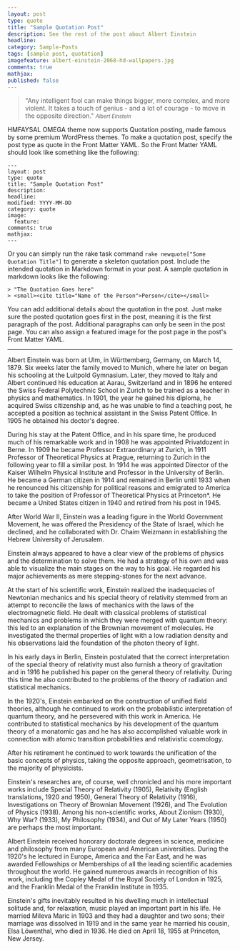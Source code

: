```yaml
---
layout: post
type: quote
title: "Sample Quotation Post"
description: See the rest of the post about Albert Einstein
headline: 
category: Sample-Posts
tags: [sample post, quotation]
imagefeature: albert-einstein-2068-hd-wallpapers.jpg
comments: true
mathjax: 
published: false
---
```

>&quot;Any intelligent fool can make things bigger, more complex, and more violent. It takes a touch of genius - and a lot of courage - to move in the opposite direction.&quot;
><small><cite title="Albert Einstein">Albert Einstein</cite></small>

HMFAYSAL OMEGA theme now supports Quotation posting, made famous by some premium WordPress themes. To make a quotation post, specify the post type as quote in the Front Matter YAML. So the Front Matter YAML should look like something like the following:

    ---
    layout: post
    type: quote
    title: "Sample Quotation Post"
    description: 
    headline: 
    modified: YYYY-MM-DD
    category: quote
    image: 
      feature: 
    comments: true
    mathjax: 
    ---

Or you can simply run the rake task command `rake newquote["Some Quotation Title"]` to generate a skeleton quotation post. Include the intended quotation in Markdown format in your post. A sample quotation in markdown looks like the following:

    > "The Quotation Goes here"
    > <small><cite title="Name of the Person">Person</cite></small>

You can add additional details about the quotation in the post. Just make sure the posted quotation goes first in the post, meaning it is the first paragraph of the post. Additional paragraphs can only be seen in the post page. You can also assign a featured image for the post page in the post's Front Matter YAML.


----------


Albert Einstein was born at Ulm, in Württemberg, Germany, on March 14, 1879. Six weeks later the family moved to Munich, where he later on began his schooling at the Luitpold Gymnasium. Later, they moved to Italy and Albert continued his education at Aarau, Switzerland and in 1896 he entered the Swiss Federal Polytechnic School in Zurich to be trained as a teacher in physics and mathematics. In 1901, the year he gained his diploma, he acquired Swiss citizenship and, as he was unable to find a teaching post, he accepted a position as technical assistant in the Swiss Patent Office. In 1905 he obtained his doctor's degree.

During his stay at the Patent Office, and in his spare time, he produced much of his remarkable work and in 1908 he was appointed Privatdozent in Berne. In 1909 he became Professor Extraordinary at Zurich, in 1911 Professor of Theoretical Physics at Prague, returning to Zurich in the following year to fill a similar post. In 1914 he was appointed Director of the Kaiser Wilhelm Physical Institute and Professor in the University of Berlin. He became a German citizen in 1914 and remained in Berlin until 1933 when he renounced his citizenship for political reasons and emigrated to America to take the position of Professor of Theoretical Physics at Princeton*. He became a United States citizen in 1940 and retired from his post in 1945.

After World War II, Einstein was a leading figure in the World Government Movement, he was offered the Presidency of the State of Israel, which he declined, and he collaborated with Dr. Chaim Weizmann in establishing the Hebrew University of Jerusalem.

Einstein always appeared to have a clear view of the problems of physics and the determination to solve them. He had a strategy of his own and was able to visualize the main stages on the way to his goal. He regarded his major achievements as mere stepping-stones for the next advance.

At the start of his scientific work, Einstein realized the inadequacies of Newtonian mechanics and his special theory of relativity stemmed from an attempt to reconcile the laws of mechanics with the laws of the electromagnetic field. He dealt with classical problems of statistical mechanics and problems in which they were merged with quantum theory: this led to an explanation of the Brownian movement of molecules. He investigated the thermal properties of light with a low radiation density and his observations laid the foundation of the photon theory of light.

In his early days in Berlin, Einstein postulated that the correct interpretation of the special theory of relativity must also furnish a theory of gravitation and in 1916 he published his paper on the general theory of relativity. During this time he also contributed to the problems of the theory of radiation and statistical mechanics.

In the 1920's, Einstein embarked on the construction of unified field theories, although he continued to work on the probabilistic interpretation of quantum theory, and he persevered with this work in America. He contributed to statistical mechanics by his development of the quantum theory of a monatomic gas and he has also accomplished valuable work in connection with atomic transition probabilities and relativistic cosmology.

After his retirement he continued to work towards the unification of the basic concepts of physics, taking the opposite approach, geometrisation, to the majority of physicists.

Einstein's researches are, of course, well chronicled and his more important works include Special Theory of Relativity (1905), Relativity (English translations, 1920 and 1950), General Theory of Relativity (1916), Investigations on Theory of Brownian Movement (1926), and The Evolution of Physics (1938). Among his non-scientific works, About Zionism (1930), Why War? (1933), My Philosophy (1934), and Out of My Later Years (1950) are perhaps the most important.

Albert Einstein received honorary doctorate degrees in science, medicine and philosophy from many European and American universities. During the 1920's he lectured in Europe, America and the Far East, and he was awarded Fellowships or Memberships of all the leading scientific academies throughout the world. He gained numerous awards in recognition of his work, including the Copley Medal of the Royal Society of London in 1925, and the Franklin Medal of the Franklin Institute in 1935.

Einstein's gifts inevitably resulted in his dwelling much in intellectual solitude and, for relaxation, music played an important part in his life. He married Mileva Maric in 1903 and they had a daughter and two sons; their marriage was dissolved in 1919 and in the same year he married his cousin, Elsa Löwenthal, who died in 1936. He died on April 18, 1955 at Princeton, New Jersey.